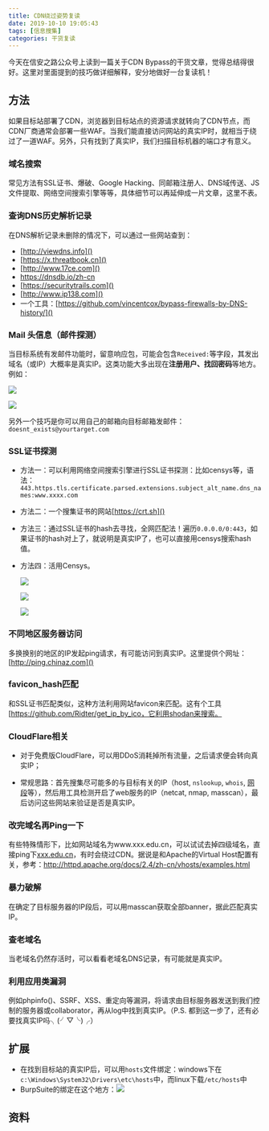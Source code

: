 ```yaml
---
title: CDN绕过姿势复读
date: 2019-10-10 19:05:43
tags: [信息搜集]
categories: 干货复读
---
```


今天在信安之路公众号上读到一篇关于CDN Bypass的干货文章，觉得总结得很好。这里对里面提到的技巧做详细解释，安分地做好一台复读机！

<!-- more -->

## 方法

如果目标站部署了CDN，浏览器到目标站点的资源请求就转向了CDN节点，而CDN厂商通常会部署一些WAF。当我们能直接访问网站的真实IP时，就相当于绕过了一道WAF。另外，只有找到了真实IP，我们扫描目标机器的端口才有意义。

### 域名搜索

常见方法有SSL证书、爆破、Google Hacking、同邮箱注册人、DNS域传送、JS文件提取、网络空间搜索引擎等等，具体细节可以再延伸成一片文章，这里不表。

### 查询DNS历史解析记录

在DNS解析记录未删除的情况下，可以通过一些网站查到：

* [http://viewdns.info]()
* [https://x.threatbook.cn]()
* [http://www.17ce.com]()
* https://dnsdb.io/zh-cn
* [https://securitytrails.com]()
* [http://www.ip138.com]()
* 一个工具：[https://github.com/vincentcox/bypass-firewalls-by-DNS-history/]()

### Mail 头信息（邮件探测）

当目标系统有发邮件功能时，留意响应包，可能会包含`Received:`等字段，其发出域名（或IP）大概率是真实IP。这类功能大多出现在**注册用户、找回密码**等地方。例如：

![](CDN绕过姿势复读\21.png)

![](CDN绕过姿势复读\22.png)

另外一个技巧是你可以用自己的邮箱向目标邮箱发邮件：`doesnt_exists@yourtarget.com`

### SSL证书探测

* 方法一：可以利用网络空间搜索引擎进行SSL证书探测：比如censys等，语法：`443.https.tls.certificate.parsed.extensions.subject_alt_name.dns_names:www.xxxx.com`

* 方法二：一个搜集证书的网站[https://crt.sh]()

* 方法三：通过SSL证书的hash去寻找，全网匹配法！遍历`0.0.0.0/0:443`，如果证书的hash对上了，就说明是真实IP了，也可以直接用censys搜索hash值。

* 方法四：活用Censys。

  ![](CDN绕过姿势复读\11.png)

  ![](CDN绕过姿势复读\12.png)

  ![](CDN绕过姿势复读\13.png)

### 不同地区服务器访问

多换换别的地区的IP发起ping请求，有可能访问到真实IP。这里提供个网址：[http://ping.chinaz.com]()

### favicon_hash匹配

和SSL证书匹配类似，这种方法利用网站favicon来匹配。这有个工具[https://github.com/Ridter/get_ip_by_ico，它利用shodan来搜索。

### CloudFlare相关

* 对于免费版CloudFlare，可以用DDoS消耗掉所有流量，之后请求便会转向真实IP；

* 常规思路：首先搜集尽可能多的与目标有关的IP（host, `nslookup`, `whois`, [网段](https://bgp.he.net/)等），然后用工具检测开启了web服务的IP（netcat, nmap, masscan），最后访问这些网站来验证是否是真实IP。

### 改完域名再Ping一下

有些特殊情形下，比如网站域名为www.xxx.edu.cn，可以试试去掉四级域名，直接ping下[xxx.edu.cn]()，有时会绕过CDN。据说是和Apache的Virtual Host配置有关，参考：http://httpd.apache.org/docs/2.4/zh-cn/vhosts/examples.html

### 暴力破解

在确定了目标服务器的IP段后，可以用masscan获取全部banner，据此匹配真实IP。

### 查老域名

当老域名仍然存活时，可以看看老域名DNS记录，有可能就是真实IP。

### 利用应用类漏洞

例如phpinfo()、SSRF、XSS、重定向等漏洞，将请求由目标服务器发送到我们控制的服务器或collaborator，再从log中找到真实IP。（P.S. 都到这一步了，还有必要找真实IP吗╮(╯▽╰)╭）

## 扩展

* 在找到目标站的真实IP后，可以用`hosts`文件绑定：windows下在`c:\Windows\System32\Drivers\etc\hosts`中，而linux下载`/etc/hosts`中
* BurpSuite的绑定在这个地方：![](CDN绕过姿势复读\28.png)

## 资料